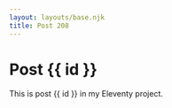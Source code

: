 ```yaml
---
layout: layouts/base.njk
title: Post 208
---
```


# Post {{ id }}

This is post {{ id }} in my Eleventy project.
